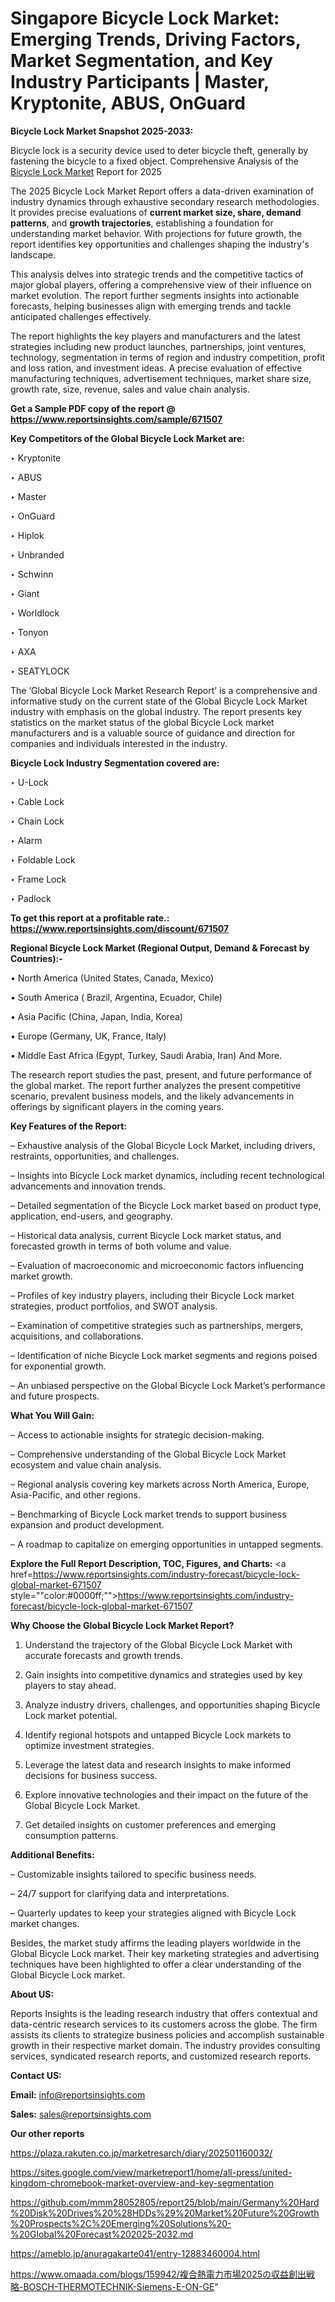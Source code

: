 # Singapore Bicycle Lock Market: Emerging Trends, Driving Factors, Market Segmentation, and Key Industry Participants | Master, Kryptonite, ABUS, OnGuard

<strong>Bicycle Lock Market Snapshot 2025-2033:</strong>

Bicycle lock is a security device used to deter bicycle theft, generally by fastening the bicycle to a fixed object. Comprehensive Analysis of the <a href=https://www.reportsinsights.com/sample/671507>Bicycle Lock Market</a> Report for 2025

The 2025 Bicycle Lock Market Report offers a data-driven examination of industry dynamics through exhaustive secondary research methodologies. It provides precise evaluations of <strong>current market size, share, demand patterns</strong>, and <strong>growth trajectories</strong>, establishing a foundation for understanding market behavior. With projections for future growth, the report identifies key opportunities and challenges shaping the industry's landscape.

This analysis delves into strategic trends and the competitive tactics of major global players, offering a comprehensive view of their influence on market evolution. The report further segments insights into actionable forecasts, helping businesses align with emerging trends and tackle anticipated challenges effectively.

The report highlights the key players and manufacturers and the latest strategies including new product launches, partnerships, joint ventures, technology, segmentation in terms of region and industry competition, profit and loss ration, and investment ideas. A precise evaluation of effective manufacturing techniques, advertisement techniques, market share size, growth rate, size, revenue, sales and value chain analysis.

<strong>Get a Sample PDF copy of the report @ <a href=https://www.reportsinsights.com/sample/671507 style=color:#0000ff;>https://www.reportsinsights.com/sample/671507</a></strong>

<strong>Key Competitors of the Global Bicycle Lock Market are:</strong>

‣ Kryptonite

‣ ABUS

‣ Master

‣ OnGuard

‣ Hiplok

‣ Unbranded

‣ Schwinn

‣ Giant

‣ Worldlock

‣ Tonyon

‣ AXA

‣ SEATYLOCK

The ‘Global Bicycle Lock Market Research Report’ is a comprehensive and informative study on the current state of the Global Bicycle Lock Market industry with emphasis on the global industry. The report presents key statistics on the market status of the global Bicycle Lock market manufacturers and is a valuable source of guidance and direction for companies and individuals interested in the industry.

<strong>Bicycle Lock Industry Segmentation covered are:</strong>

‣ U-Lock

‣ Cable Lock

‣ Chain Lock

‣ Alarm

‣ Foldable Lock

‣ Frame Lock

‣ Padlock

<strong>To get this report at a profitable rate.: <a href=https://www.reportsinsights.com/discount/671507 style=color:#0000ff;>https://www.reportsinsights.com/discount/671507</a></strong>

<strong>Regional Bicycle Lock Market (Regional Output, Demand &amp; Forecast by Countries):-</strong>

• North America (United States, Canada, Mexico)

• South America ( Brazil, Argentina, Ecuador, Chile)

• Asia Pacific (China, Japan, India, Korea)

• Europe (Germany, UK, France, Italy)

• Middle East Africa (Egypt, Turkey, Saudi Arabia, Iran) And More.

The research report studies the past, present, and future performance of the global market. The report further analyzes the present competitive scenario, prevalent business models, and the likely advancements in offerings by significant players in the coming years.

<strong>Key Features of the Report:</strong>

– Exhaustive analysis of the Global Bicycle Lock Market, including drivers, restraints, opportunities, and challenges.

– Insights into Bicycle Lock market dynamics, including recent technological advancements and innovation trends.

– Detailed segmentation of the Bicycle Lock market based on product type, application, end-users, and geography.

– Historical data analysis, current Bicycle Lock market status, and forecasted growth in terms of both volume and value.

– Evaluation of macroeconomic and microeconomic factors influencing market growth.

– Profiles of key industry players, including their Bicycle Lock market strategies, product portfolios, and SWOT analysis.

– Examination of competitive strategies such as partnerships, mergers, acquisitions, and collaborations.

– Identification of niche Bicycle Lock market segments and regions poised for exponential growth.

– An unbiased perspective on the Global Bicycle Lock Market’s performance and future prospects.

<strong>What You Will Gain:</strong>

– Access to actionable insights for strategic decision-making.

– Comprehensive understanding of the Global Bicycle Lock Market ecosystem and value chain analysis.

– Regional analysis covering key markets across North America, Europe, Asia-Pacific, and other regions.

– Benchmarking of Bicycle Lock market trends to support business expansion and product development.

– A roadmap to capitalize on emerging opportunities in untapped segments.

<strong>Explore the Full Report Description, TOC, Figures, and Charts:</strong>
<a href=https://www.reportsinsights.com/industry-forecast/bicycle-lock-global-market-671507 style=""color:#0000ff;"">https://www.reportsinsights.com/industry-forecast/bicycle-lock-global-market-671507</a>

<strong>Why Choose the Global Bicycle Lock Market Report?</strong>

1. Understand the trajectory of the Global Bicycle Lock Market with accurate forecasts and growth trends.

2. Gain insights into competitive dynamics and strategies used by key players to stay ahead.

3. Analyze industry drivers, challenges, and opportunities shaping Bicycle Lock market potential.

4. Identify regional hotspots and untapped Bicycle Lock markets to optimize investment strategies.

5. Leverage the latest data and research insights to make informed decisions for business success.

6. Explore innovative technologies and their impact on the future of the Global Bicycle Lock Market.

7. Get detailed insights on customer preferences and emerging consumption patterns.

<strong>Additional Benefits:</strong>

– Customizable insights tailored to specific business needs.

– 24/7 support for clarifying data and interpretations.

– Quarterly updates to keep your strategies aligned with Bicycle Lock market changes.

Besides, the market study affirms the leading players worldwide in the Global Bicycle Lock market. Their key marketing strategies and advertising techniques have been highlighted to offer a clear understanding of the Global Bicycle Lock market.

<strong><strong>About US</strong>:</strong>

Reports Insights is the leading research industry that offers contextual and data-centric research services to its customers across the globe. The firm assists its clients to strategize business policies and accomplish sustainable growth in their respective market domain. The industry provides consulting services, syndicated research reports, and customized research reports.

<strong>Contact US:</strong>

<p class=><b>Email:</b> <a href=mailto:info@reportsinsights.com>info@reportsinsights.com</a></p>
<p class=><b>Sales:</b> <a href=mailto:sales@reportsinsights.com>sales@reportsinsights.com</a></p>

<strong>Our other reports</strong>

<a href=https://plaza.rakuten.co.jp/marketresarch/diary/202501160032/>https://plaza.rakuten.co.jp/marketresarch/diary/202501160032/</a>

<a href=https://sites.google.com/view/marketreport1/home/all-press/united-kingdom-chromebook-market-overview-and-key-segmentation>https://sites.google.com/view/marketreport1/home/all-press/united-kingdom-chromebook-market-overview-and-key-segmentation</a>

<a href=https://github.com/mmm28052805/report25/blob/main/Germany%20Hard%20Disk%20Drives%20%28HDDs%29%20Market%20Future%20Growth%20Prospects%2C%20Emerging%20Solutions%20-%20Global%20Forecast%202025-2032.md>https://github.com/mmm28052805/report25/blob/main/Germany%20Hard%20Disk%20Drives%20%28HDDs%29%20Market%20Future%20Growth%20Prospects%2C%20Emerging%20Solutions%20-%20Global%20Forecast%202025-2032.md</a>

<a href=https://ameblo.jp/anuragakarte041/entry-12883460004.html>https://ameblo.jp/anuragakarte041/entry-12883460004.html</a>

<a href=https://www.omaada.com/blogs/159942/複合熱電力市場2025の収益創出戦略-BOSCH-THERMOTECHNIK-Siemens-E-ON-GE>https://www.omaada.com/blogs/159942/複合熱電力市場2025の収益創出戦略-BOSCH-THERMOTECHNIK-Siemens-E-ON-GE</a>"
